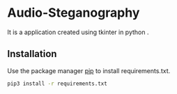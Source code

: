 # Audio-Steganography
It is a application created using tkinter in python .


## Installation

Use the package manager [pip](https://pip.pypa.io/en/stable/) to install requirements.txt.

```bash
pip3 install -r requirements.txt
```

